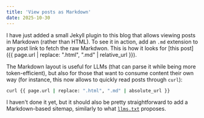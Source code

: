 ```yaml
---
title: 'View posts as Markdown'
date: 2025-10-30
---
```


I have just added a small Jekyll plugin to this blog that allows viewing posts
in Markdown (rather than HTML). To see it in action, add an `.md` extension to
any post link to fetch the raw Markdwon. This is how it looks for [this
post]({{ page.url | replace: ".html", ".md" | relative_url }}).

The Markdown layout is useful for LLMs (that can parse it while being more
token-efficient), but also for those that want to consume content their own way
(for instance, this now allows to quickly read posts through `curl`):

```bash
curl {{ page.url | replace: ".html", ".md" | absolute_url }}
```

I haven't done it yet, but it should also be pretty straightforward to add a
Markdown-based sitemap, similarly to what [`llms.txt`][0] proposes.

[0]: https://llmstxt.org
